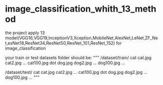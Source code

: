 # image_classification_whith_13_method
the project apply 13 model(VGG16,VGG19,InceptionV3,Xception,MobileNet,AlexNet,LeNet,ZF_Net,esNet18,ResNet34,ResNet50,ResNet_101,ResNet_152) for image_classification

your train or test datasets folder should be:
"""
/dataset/train/
    cat
        cat.jpg
        cat2.jpg
        ...
        cat100.jpg
    dot
        dog.jpg
        dog2.jpg
        ...
        dog100.jpg
    ...
    
/dataset/test/
    cat
        cat.jpg
        cat2.jpg
        ...
        cat100.jpg
    dot
        dog.jpg
        dog2.jpg
        ...
        dog100.jpg
    ...
"""
